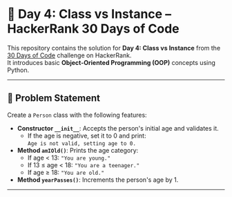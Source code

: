 # 🚀 Day 4: Class vs Instance – HackerRank 30 Days of Code

This repository contains the solution for **Day 4: Class vs Instance** from the [30 Days of Code](https://www.hackerrank.com/domains/tutorials/30-days-of-code) challenge on HackerRank.  
It introduces basic **Object-Oriented Programming (OOP)** concepts using Python.

---

## 📌 Problem Statement

Create a `Person` class with the following features:

- **Constructor `__init__`**: Accepts the person's initial age and validates it.
    - If the age is negative, set it to 0 and print:  
      `Age is not valid, setting age to 0.`
- **Method `amIOld()`**: Prints the age category:
    - If age < 13: `"You are young."`
    - If 13 ≤ age < 18: `"You are a teenager."`
    - If age ≥ 18: `"You are old."`
- **Method `yearPasses()`**: Increments the person's age by 1.

---

